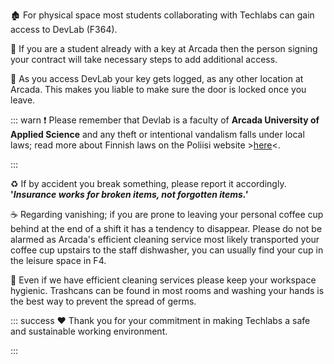 🏚️ For physical space most students collaborating with Techlabs can gain access to DevLab (F364).

🔑 If you are a student already with a key at Arcada then the person signing your contract will take necessary steps to add additional access.

🔐 As you access DevLab your key gets logged, as any other location at Arcada. This makes you liable to make sure the door is locked once you leave.

::: warn
❗ Please remember that Devlab is a faculty of **Arcada University of Applied Science** and any theft or intentional vandalism falls under local laws; read more about Finnish laws on the Poliisi website >[here](https://poliisi.fi/en/theft-and-petty-theft)<.

:::

♻️ If by accident you break something, please report it accordingly.  
**'*Insurance works for broken items, not forgotten items.'***

☕ Regarding vanishing; if you are prone to leaving your personal coffee cup behind at the end of a shift it has a tendency to disappear. Please do not be alarmed as Arcada's efficient cleaning service most likely transported your coffee cup upstairs to the staff dishwasher, you can usually find your cup in the leisure space in F4.

🧹 Even if we have efficient cleaning services please keep your workspace hygienic. Trashcans can be found in most rooms and washing your hands is the best way to prevent the spread of germs.

::: success
❤️ Thank you for your commitment in making Techlabs a safe and sustainable working environment.

:::